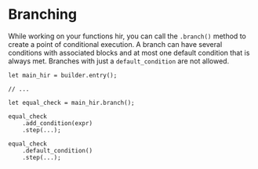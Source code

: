 # Branching

While working on your functions hir, you can call the `.branch()` method to create a point of conditional execution. A branch can have several conditions with associated blocks and at most one default condition that is always met. Branches with just a `default_condition` are not allowed.

``` rust,no_run
let main_hir = builder.entry();

// ...

let equal_check = main_hir.branch();

equal_check
    .add_condition(expr)
    .step(...);

equal_check
    .default_condition()
    .step(...);
```
